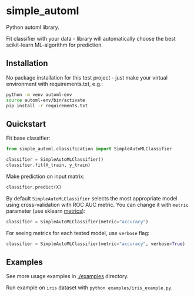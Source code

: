 # simple_automl

Python automl library.

Fit classifier with your data - library will automatically choose the best scikit-learn ML-algorithm for prediction.


## Installation

No package installation for this test project - just make your virtual environment with requirements.txt, e.g.:

```bash
python -m venv automl-env
source automl-env/bin/activate
pip install -r requirements.txt
```

## Quickstart

Fit base classifier:

```python
from simple_automl.classification import SimpleAutoMLClassifier

classifier = SimpleAutoMLClassifier()
classifier.fit(X_train, y_train)
```

Make prediction on input matrix:

```python
classifier.predict(X)
```

By default `SimpleAutoMLClassifier` selects the most appropriate model using cross-validation with ROC AUC metric. You can change it with `metric` parameter (use sklearn [metrics](https://scikit-learn.org/stable/modules/model_evaluation.html#common-cases-predefined-values)):

```python
classifier = SimpleAutoMLClassifier(metric="accuracy")
```

For seeing metrics for each tested model, use `verbose` flag:

```python
classifier = SimpleAutoMLClassifier(metric="accuracy", verbose=True)
```

## Examples

See more usage examples in [./examples](https://github.com/evchibisova/automl/tree/feature-simple-automl-classifier/examples) directory. 

Run example on `iris` dataset with `python examples/iris_example.py`.
